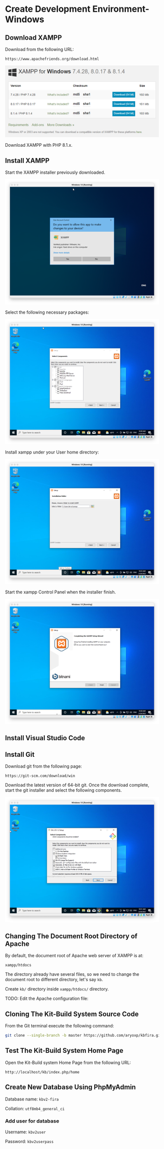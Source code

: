 # Create Development Environment-Windows



## Download XAMPP

Download from the following URL:

````http
https://www.apachefriends.org/download.html
````

![xampp-download](images/xampp-download.png)

Download XAMPP with PHP 8.1.x.



## Install XAMPP

Start the XAMPP installer previously downloaded.

![install-xampp](images/install-xampp.png)

Select the following necessary packages:

![xampp-package](images/xampp-package.png)

Install xampp under your User home directory:

![xampp-package](images/xampp-folder.png)

Start the xampp Control Panel when the installer finish.

![xampp-finish](images/xampp-finish.png)



## Install Visual Studio Code





## Install Git

Download git from the following page:

````http
https://git-scm.com/download/win
````

Download the latest version of 64-bit git. Once the download complete, start the git installer and select the following components.

![git-components](images/git-components.png)



## Changing The Document Root Directory of Apache

By default, the document root of Apache web server of XAMPP is at:

````
xampp/htdocs
````

The directory already have several files, so we need to change the document root to different directory, let's say `kb`.

Create `kb/` directory inside `xampp/htdocs/` directory.



TODO: Edit the Apache configuration file:



## Cloning The Kit-Build System Source Code



From the Git terminal execute the following command: 

````bash
git clone --single-branch -b master https://github.com/aryoxp/kbfira.git .
````





## Test The Kit-Build System Home Page

Open the Kit-Build system Home Page from the following URL:

````http
http://localhost/kb/index.php/home
````



## Create New Database Using PhpMyAdmin

Database name: `kbv2-fira`

Collation: `utf8mb4_general_ci`

### Add user for database

Username: `kbv2user`

Password: `kbv2userpass`